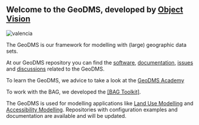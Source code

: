 ## Welcome to the GeoDMS, developed by [Object Vision](https://www.objectvision.nl)
![valencia](https://user-images.githubusercontent.com/24246911/207092243-ccdd7cbc-9acf-4e1e-bdb9-1ddc46566661.png)

The GeoDMS is our framework for modelling with (large) geographic data sets.

At our GeoDMS repository you can find the [software](https://github.com/ObjectVision/GeoDMS), [documentation](https://github.com/ObjectVision/GeoDMS/wiki), [issues](https://github.com/ObjectVision/GeoDMS/issues) and [discussions](https://github.com/ObjectVision/GeoDMS/discussions) related to the GeoDMS.

To learn the GeoDMS, we advice to take a look at the [GeoDMS Academy](https://github.com/ObjectVision/GeoDMS_Academy/wiki)

To work with the BAG, we developed the [[BAG Toolkit]](https://github.com/ObjectVision/BAG-Tools/wiki).

The GeoDMS is used for modelling applications like [Land Use Modelling](https://github.com/ObjectVision/LandUseModelling/wiki) and [Accessibility Modelling](https://github.com/ObjectVision/AccessibilityModelling/wiki). Repositories with configuration examples and documentation are available and will be updated.
